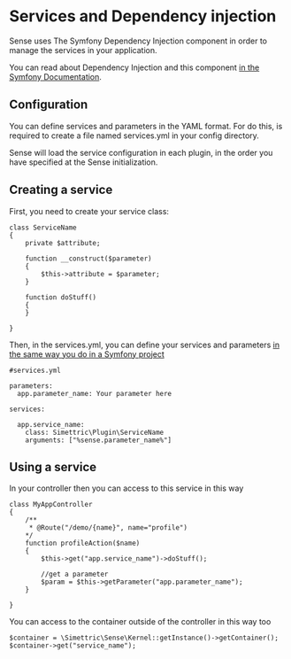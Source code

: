 # Services and Dependency injection

Sense uses The Symfony Dependency Injection component in order to manage the services in your application.

You can read about Dependency Injection and this component [in the Symfony Documentation](http://symfony.com/doc/current/service_container.html).

## Configuration

You can define services and parameters in the YAML format. For do this, is required to create a file named services.yml in your config directory.

Sense will load the service configuration in each plugin, in the order you have specified at the Sense initialization.

## Creating a service

First, you need to create your service class:

    class ServiceName
    {
        private $attribute;
        
        function __construct($parameter)
        {
            $this->attribute = $parameter;
        }
        
        function doStuff()
        {
        }
    
    }
    


Then, in the services.yml, you can define your services and parameters [in the same way you do in a Symfony project]()

    #services.yml
     
    parameters:
      app.parameter_name: Your parameter here
    
    services:
    
      app.service_name:
        class: Simettric\Plugin\ServiceName
        arguments: ["%sense.parameter_name%"]
        
        
        

## Using a service

In your controller then you can access to this service in this way

    class MyAppController
    {
        /**
         * @Route("/demo/{name}", name="profile")
        */
        function profileAction($name)
        {
            $this->get("app.service_name")->doStuff();
            
            //get a parameter
            $param = $this->getParameter("app.parameter_name");
        }
        
    }
    
You can access to the container outside of the controller in this way too

    $container = \Simettric\Sense\Kernel::getInstance()->getContainer();
    $container->get("service_name");